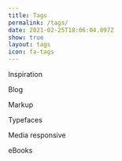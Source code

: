 ```yaml
---
title: Tags
permalink: /tags/
date: 2021-02-25T18:06:04.097Z
show: true
layout: tags
icon: fa-tags
---
```

Inspiration

Blog

Markup

Typefaces

Media responsive

eBooks